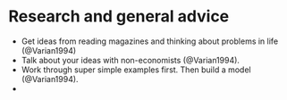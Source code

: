Research and general advice
===========================

-   Get ideas from reading magazines and thinking about problems in life (@Varian1994)
-   Talk about your ideas with non-economists (@Varian1994).
-   Work through super simple examples first. Then build a model (@Varian1994).
-
